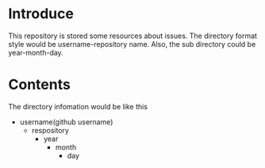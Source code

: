 # Introduce

This repository is stored some resources about issues. The directory format style would be username-repository name. Also, the sub directory could be year-month-day.

# Contents

The directory infomation would be like this
- username(github username)
  - respository
    - year
      - month
        - day
